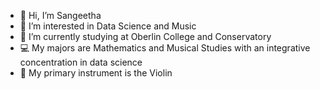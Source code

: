 - 👋 Hi, I’m Sangeetha 
- 👀 I’m interested in Data Science and Music
- 🌱 I’m currently studying at Oberlin College and Conservatory
- 💻 My majors are Mathematics and Musical Studies with an integrative concentration in data science
- 🎻 My primary instrument is the Violin

<!---
sangeetharamanuj/sangeetharamanuj is a ✨ special ✨ repository because its `README.md` (this file) appears on your GitHub profile.
You can click the Preview link to take a look at your changes.
--->
